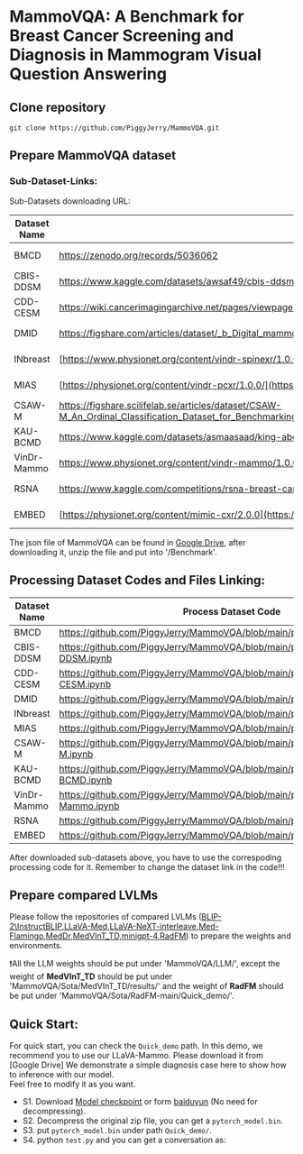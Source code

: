 # MammoVQA: A Benchmark for Breast Cancer Screening and Diagnosis in Mammogram Visual Question Answering

## Clone repository
```shell
git clone https://github.com/PiggyJerry/MammoVQA.git
```

## Prepare MammoVQA dataset
### Sub-Dataset-Links:
Sub-Datasets downloading URL:
    
| Dataset Name | Link | Access |
|-----|---------------|--------|
| BMCD | https://zenodo.org/records/5036062 | Open Access |
| CBIS-DDSM | https://www.kaggle.com/datasets/awsaf49/cbis-ddsm-breast-cancer-image-dataset | Open Access |
| CDD-CESM | https://wiki.cancerimagingarchive.net/pages/viewpage.action?pageId=109379611#109379611bcab02c187174a288dbcbf95d26179e8 | Open Access |
| DMID | https://figshare.com/articles/dataset/_b_Digital_mammography_Dataset_for_Breast_Cancer_Diagnosis_Research_DMID_b_DMID_rar/24522883 | Open Access |
| INbreast | [https://www.physionet.org/content/vindr-spinexr/1.0.0/](https://www.kaggle.com/datasets/tommyngx/inbreast2012) | Open Access |
| MIAS | [https://physionet.org/content/vindr-pcxr/1.0.0/](https://www.kaggle.com/datasets/kmader/mias-mammography) | Open Access |
| CSAW-M | https://figshare.scilifelab.se/articles/dataset/CSAW-M_An_Ordinal_Classification_Dataset_for_Benchmarking_Mammographic_Masking_of_Cancer/14687271 | Credentialed Access |
| KAU-BCMD | https://www.kaggle.com/datasets/asmaasaad/king-abdulaziz-university-mammogram-dataset?select=Birad5 | Open Access |
| VinDr-Mammo | https://www.physionet.org/content/vindr-mammo/1.0.0/ | Credentialed Access |
| RSNA | https://www.kaggle.com/competitions/rsna-breast-cancer-detection/data | Open Access |
| EMBED | [https://physionet.org/content/mimic-cxr/2.0.0](https://registry.opendata.aws/emory-breast-imaging-dataset-embed/) | Credentialed Access |

The json file of MammoVQA can be found in [Google Drive](https://drive.google.com/file/d/1sdIV3LCk2GIKSEDzQJWDkY6tGTV_iTvR/view?usp=sharing), after downloading it, unzip the file and put into '/Benchmark'.

## Processing Dataset Codes and Files Linking:

| Dataset Name | Process Dataset Code |
|--------------|----------------------|
| BMCD | https://github.com/PiggyJerry/MammoVQA/blob/main/preprocess/BMCD.ipynb |
| CBIS-DDSM | https://github.com/PiggyJerry/MammoVQA/blob/main/preprocess/CBIS-DDSM.ipynb |
| CDD-CESM | https://github.com/PiggyJerry/MammoVQA/blob/main/preprocess/CDD-CESM.ipynb |
| DMID | https://github.com/PiggyJerry/MammoVQA/blob/main/preprocess/DMID.ipynb |
| INbreast | https://github.com/PiggyJerry/MammoVQA/blob/main/preprocess/INbreast.ipynb |
| MIAS | https://github.com/PiggyJerry/MammoVQA/blob/main/preprocess/MIAS.ipynb |
| CSAW-M | https://github.com/PiggyJerry/MammoVQA/blob/main/preprocess/CSAW-M.ipynb |
| KAU-BCMD | https://github.com/PiggyJerry/MammoVQA/blob/main/preprocess/KAU-BCMD.ipynb |
| VinDr-Mammo | https://github.com/PiggyJerry/MammoVQA/blob/main/preprocess/VinDr-Mammo.ipynb |
| RSNA | https://github.com/PiggyJerry/MammoVQA/blob/main/preprocess/rsna.ipynb |
| EMBED | https://github.com/PiggyJerry/MammoVQA/blob/main/preprocess/EMBED.ipynb |

After downloaded sub-datasets above, you have to use the correspoding processing code for it. Remember to change the dataset link in the code!!!

## Prepare compared LVLMs
Please follow the repositories of compared LVLMs ([BLIP-2\InstructBLIP](https://github.com/salesforce/LAVIS/tree/main),[LLaVA-Med](https://github.com/microsoft/LLaVA-Med),[LLaVA-NeXT-interleave](https://github.com/LLaVA-VL/LLaVA-NeXT),[Med-Flamingo](https://github.com/snap-stanford/med-flamingo),[MedDr](https://github.com/sunanhe/MedDr),[MedVInT_TD](https://github.com/xiaoman-zhang/PMC-VQA),[minigpt-4](https://github.com/Vision-CAIR/MiniGPT-4),[RadFM](https://github.com/chaoyi-wu/RadFM)) to prepare the weights and environments.

❗All the LLM weights should be put under 'MammoVQA/LLM/', except the weight of **MedVInT_TD** should be put under 'MammoVQA/Sota/MedVInT_TD/results/' and the weight of **RadFM** should be put under 'MammoVQA/Sota/RadFM-main/Quick_demo/'.

## Quick Start:

For quick start, you can check the `Quick_demo` path.
In this demo, we recommend you to use our LLaVA-Mammo. Please download it from [Google Drive]
We demonstrate a simple diagnosis case here to show how to inference with our model.   
Feel free to modify it as you want.

- S1. Download [Model checkpoint](https://huggingface.co/chaoyi-wu/RadFM) or form  [baiduyun](https://pan.baidu.com/s/1A-K5nXCbvWAVqvb6dLjYJg?pwd=q1eo) (No need for decompressing).
- S2. Decompress the original zip file, you can get a  `pytorch_model.bin`.
- S3. put `pytorch_model.bin` under path `Quick_demo/`.
- S4. python `test.py` and you can get a conversation as:
